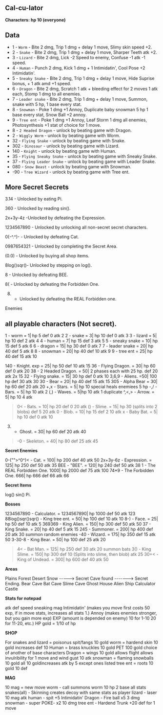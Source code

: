 ## Cal-cu-lator

**Characters: hp 10 (everyone)**

## Data
- 1 - `Worm` - Bite  2 dmg, Trip 1 dmg + delay 1 move, Slimy skin speed +2.
- 2 - `Snake` - Bite  2 dmg, Trip 1 dmg + delay 1 move, Sharper Teeth atk +2.
- 3 - `Lizard` - Bite  2 dmg, Lick -2 Speed to enemy, Confuse -1 atk -1 speed.
- 4 - `Human` - Punch 2 dmg, Kick 1 dmg + 1 Intimidatin', Cool Pose +2 Intimidatin'.
- 5 - `Sneaky Snake` - Bite  2 dmg, Trip 1 dmg + delay 1 move, Hide Suprise bonus, + 1 atk amd +1 speed.
- 6 - `Dragon` - Bite  2 dmg, Scratch 1 atk + bleeding effect for 2 moves 1 atk each, Stomp 1 dmg to all enemies.
- 7 - `Leader snake` - Bite  2 dmg, Trip 1 dmg + delay 1 move, Summon, snake with 5 hp, 1 base every stat.
- 8 - `Snowman` - Poke 1 dmg +1 Annoy, Duplicate baby snowman 5 hp 1 base every stat, Snow Ball +2 annoy.
- 9 - `Tree ent` - Poke 1 dmg +1 Annoy, Leaf Storm 1 dmg all enemies, Photosynthesis +1 stat of choice for 1 move.
- 8 - `2 Headed Dragon` - unlock by beating game with Dragon.
- 2 - `Wiggly Worm` - unlock by beating game with Worm.
- 32 - `Flying Snake` - unlock by beating game with Snake.
- 302 - `Dinosaur` - unlock by beating game with Lizard.
- 140 - `Knight` - unlock by beating game with Human.
- 35 - `Flying Sneaky Snake` - unlock by beating game with Sneaky Snake.
- 37 - `Flying Leader Snake` - unlock by beating game with Leader Snake.
- 080 - `Snow Beast` - unlock by beating game with Snowman.
- -90 - `Tree Wizard` - unlock by beating game with Tree ent.

## More Secret Secrets

3.14 - Unlocked by eating Pi.

360 - Unlocked by reading sin().

2x+3y-4z -Unlocked by defeating the Expression.

1234567890 - Unlocked by unlocking all non-secret secret characters.

0(-^.^)- - Unlocked by defeating Cat.

0987654321 - Unlocked by completing the Secret Area.

(0.0) - Unlocked by buying all shop items.

8log()sqr()- Unlocked by stepping on log().

8 - Unlocked by defeating BEE.

8( - Unlocked by defeating the Forbidden One.

8) - Unlocked by defeating the REAL Forbidden one.

Enemies

## all playable characters (Not secret).

1 - worm = 1| hp 5 def 0 atk 2
2 - snake = 3| hp 10 def 0 atk 3
3 - lizard = 5| hp 10 def 2 atk 4
4 - human = 7| hp 15 def 3 atk 5
5 - sneaky snake = 10| hp 15 def 5 atk 6
6 - dragon = 15| hp 30 def 0 atk 7
7 - leader snake = 20| hp 40 def 5 atk 8
8 - snowman = 20| hp 40 def 10 atk 9
9 - tree ent = 25| hp 40 def 15 atk 10

140 - Knight. exp = 25| hp 50 def 10 atk 15
36 - Flying Dragon. = 30| hp 60 def 0 atk 20
38 - 2 Headed Dragon. = 50| 2 phases each with 25 hp. def 20 atk 2x 15
32 - Flying snake. = 15| 30 hp def 0 atk 10
3,6,9 - Aliens. =50| 100 hp def 30 atk 30
30 - Bear = 20| hp 40 def 15 atk 15
305 - Alpha Bear = 30| hp 60 def 20 atk 20
+,x - Stars. = 5| hp 10 special heals enemiees 5 hp
-,/ - Bars. = 5| hp 10 atk 2
(,) - Waves. = 5|hp 10 atk 1 duplicate
^,<,> - Arrow. = 5| hp 10 4 atk
>0< - Bats. = 10| hp 20 def 0 20 atk
() - Slime. = 15| hp 30 (splits into 2 blobs) def 5 20 atk
0 - Blob. = 10| hp 15 def 2 10 atk
x - Baby Bat. = 5| hp 10 def 0 atk 10
3) - Ghost. = 30| hp 60 def 20 atk 40
>-0 - Skeleton. = 40| hp 80 def 25 atk 45


**Secret Enemies**

0-("">^0^)< - Cat. = 100| hp 200 def 40 atk 50
2x+3y-6z - Expression. = 125| hp 250 def 50 atk 35
BEE - "BEE". = 120| hp 240 def 50 atk 38
1 - The REAL Forbidden One. 1000| hp 2000 def 75 atk 100
74*9 - The Forbidden One. 666| hp 666 def 66 atk 66

**Secret Items**

log() 
sin() 
Pi. 

**Bosses**

1234567890 - Calculator. = 1234567890| hp 1000 def 50 atk 123
88log()sqr()sqr() - King tree ent. = 50| hp 100 def 10 atk 10
8-) - Face. = 25| hp 50 def 10 atk 5
369369 - King Alien. = 150| hp 300 def 50 atk 50
37 - King Snake. = 20| hp 40 def 5 atk 15
245 - Summoner. = 200| hp 400 def 20 atk 30 summon random enemies
-40 - Wizard. = 175| hp 350 def 15 atk 50
3-30-8 - King Bear. = 50| hp 100 def 25 atk 20
>4< - Bat Man. = 125| hp 250 def 30 atk 20 summon bats
3() - King Slime. = 150| hp 300 def 10 (Splits into slime, then blob) atk 25
30+< - King of Undead. = 300| hp 600 def 40  atk 50

**Areas**

Plains
Forest
Desert
Snow -----> Secret Cave found -------> Secret Ending.
Bear Cave
Bat Cave
Slime Cave
Ghost House
Alien Ship
Calculator Castle




**Stats for notepad**


atk
def
speed
sneaking
mag
Intimidatin' (makes you move first costs 50 exp, if in move stats, increases all stats 1.)
Annoy (makes enemies stronger, but you gain more exp)
EXP (amount is depended on enemy) 10 for 1-10 20 for 11-20, etc.)
HP
gold = 1/10 of hp




**SHOP**

For snakes and lizard = poisonus spit/fangs 10 gold
worm = hardend skin 10 gold increases def 10
Human = brass knuckles	10 gold				PET 100 gold choice of another of base characters
Dragon = wings 10 gold allows flight allows invulribility for 1 move and wind gust 10 atk
snowman = flaming snowballs 10 gold		all 10 goldincreases atk by 5 except ones listed
tree ent = roots 10 gold 10 def




**MAG** 

10 mag = new move worm - call summons worm 10 hp 2 base all stats
snakes(all) - Skinning creates decoy with same stats as player
lizard - laser 10 mag atk
human - spit +5 Intimidatin'
Dragon - Fire ball x5 3 dmg
snowman - super POKE- x2 10 dmg
tree ent - Hardend Trunk +20 def for 1 move
